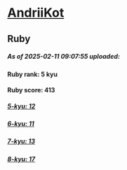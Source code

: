 # [AndriiKot](https://www.codewars.com/users/AndriiKot) 
## Ruby

##### As of 2025-02-11 09:07:55 uploaded:

#### Ruby rank: 5 kyu

#### Ruby score: 413

##### [5-kyu: 12](https://github.com/AndriiKot/Ruby__CodeWars/tree/main/kyu-5)

##### [6-kyu: 11](https://github.com/AndriiKot/Ruby__CodeWars/tree/main/kyu-6)

##### [7-kyu: 13](https://github.com/AndriiKot/Ruby__CodeWars/tree/main/kyu-7)

##### [8-kyu: 17](https://github.com/AndriiKot/Ruby__CodeWars/tree/main/kyu-8)

